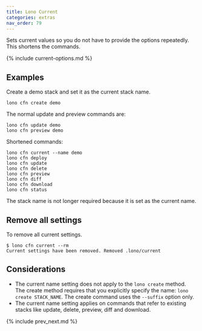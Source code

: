 ```yaml
---
title: Lono Current
categories: extras
nav_order: 79
---
```


Sets current values so you do not have to provide the options repeatedly.  This shortens the commands.

{% include current-options.md %}

## Examples

Create a demo stack and set it as the current stack name.

    lono cfn create demo

The normal update and preview commands are:

    lono cfn update demo
    lono cfn preview demo

Shortened commands:

    lono cfn current --name demo
    lono cfn deploy
    lono cfn update
    lono cfn delete
    lono cfn preview
    lono cfn diff
    lono cfn download
    lono cfn status

The stack name is not longer required because it is set as the current name.

## Remove all settings

To remove all current settings.

    $ lono cfn current --rm
    Current settings have been removed. Removed .lono/current

## Considerations

* The current name setting does not apply to the `lono create` method. The create method requires that you explicitly specify the name: `lono create STACK_NAME`. The create command uses the `--suffix` option only.
* The current name setting applies on commands that refer to existing stacks like update, delete, preview, diff and download.

{% include prev_next.md %}
